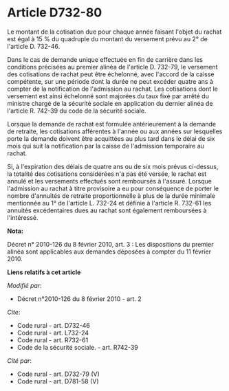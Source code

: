 # Article D732-80

Le montant de la cotisation due pour chaque année faisant l'objet du rachat est égal à 15 % du quadruple du montant du
versement prévu au 2° de l'article D. 732-46. 

Dans le cas de demande unique effectuée en fin de carrière dans les conditions précisées au premier alinéa de l'article D.
732-79, le versement des cotisations de rachat peut être échelonné, avec l'accord de la caisse compétente, sur une période
dont la durée ne peut excéder quatre ans à compter de la notification de l'admission au rachat. Les cotisations dont le
versement est ainsi échelonné sont majorées du taux fixé par arrêté du ministre chargé de la sécurité sociale en application
du dernier alinéa de l'article R. 742-39 du code de la sécurité sociale. 

Lorsque la demande de rachat est formulée antérieurement à la demande de retraite, les cotisations afférentes à l'année ou
aux années sur lesquelles porte la demande doivent être acquittées au plus tard dans le délai de six mois qui suit la
notification par la caisse de l'admission temporaire au rachat. 

Si, à l'expiration des délais de quatre ans ou de six mois prévus ci-dessus, la totalité des cotisations considérées n'a pas
été versée, le rachat est annulé et les versements effectués sont remboursés à l'assuré. Lorsque l'admission au rachat à
titre provisoire a eu pour conséquence de porter le nombre d'annuités de retraite proportionnelle à plus de la durée minimale
mentionnée au 1° de l'article L. 732-24 et définie à l'article R. 732-61 les annuités excédentaires dues au rachat sont
également remboursées à l'intéressé.

**Nota:**

Décret n° 2010-126 du 8 février 2010, art. 3 : Les dispositions du premier alinéa sont applicables aux demandes déposées à
compter du 11 février 2010.

**Liens relatifs à cet article**

_Modifié par_:

  - Décret n°2010-126 du 8 février 2010 - art. 2

_Cite_:

  - Code rural - art. D732-46
  - Code rural - art. L732-24
  - Code rural - art. R732-61
  - Code de la sécurité sociale. - art. R742-39

_Cité par_:

  - Code rural - art. D732-79 (V)
  - Code rural - art. D781-58 (V)
